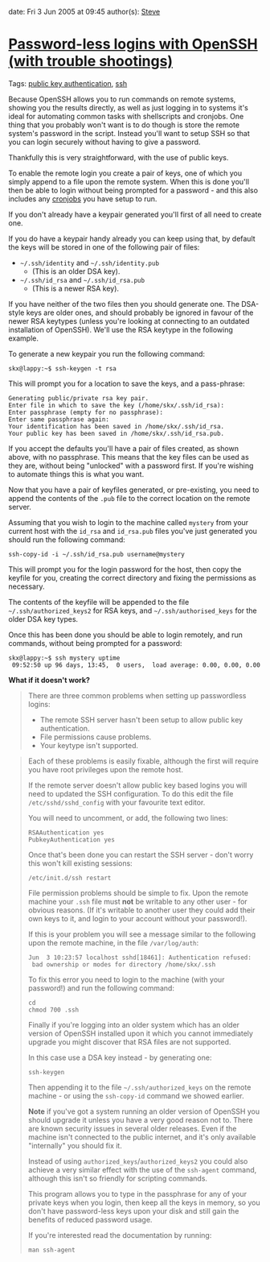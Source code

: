 
date: Fri 3 Jun 2005 at 09:45
author(s): [Steve](https://www.debian-administration.org/users/Steve)

# [Password-less logins with OpenSSH (with trouble shootings)](https://www.debian-administration.org/article/152/Password-less_logins_with_OpenSSH)

Tags: [public key authentication](https://www.debian-administration.org/tag/public%20key%20authentication), [ssh](https://www.debian-administration.org/tag/ssh)

Because OpenSSH allows you to run commands on remote systems, showing you the results directly, as well as just logging in to systems it's ideal for automating common tasks with shellscripts and cronjobs. One thing that you probably won't want is to do though is store the remote system's password in the script. Instead you'll want to setup SSH so that you can login securely without having to give a password.

Thankfully this is very straightforward, with the use of public keys.

To enable the remote login you create a pair of keys, one of which you simply append to a file upon the remote system. When this is done you'll then be able to login without being prompted for a password - and this also includes any [cronjobs](http://www.debian-administration.org/articles/56) you have setup to run.

If you don't already have a keypair generated you'll first of all need to create one.

If you do have a keypair handy already you can keep using that, by default the keys will be stored in one of the following pair of files:

  * `~/.ssh/identity` and `~/.ssh/identity.pub`
    * (This is an older DSA key).
  * `~/.ssh/id_rsa` and `~/.ssh/id_rsa.pub`
    * (This is a newer RSA key).



If you have neither of the two files then you should generate one. The DSA-style keys are older ones, and should probably be ignored in favour of the newer RSA keytypes (unless you're looking at connecting to an outdated installation of OpenSSH). We'll use the RSA keytype in the following example.

To generate a new keypair you run the following command:


    skx@lappy:~$ ssh-keygen -t rsa


This will prompt you for a location to save the keys, and a pass-phrase:


    Generating public/private rsa key pair.
    Enter file in which to save the key (/home/skx/.ssh/id_rsa):
    Enter passphrase (empty for no passphrase):
    Enter same passphrase again:
    Your identification has been saved in /home/skx/.ssh/id_rsa.
    Your public key has been saved in /home/skx/.ssh/id_rsa.pub.


If you accept the defaults you'll have a pair of files created, as shown above, with no passphrase. This means that the key files can be used as they are, without being "unlocked" with a password first. If you're wishing to automate things this is what you want.

Now that you have a pair of keyfiles generated, or pre-existing, you need to append the contents of the `.pub` file to the correct location on the remote server.

Assuming that you wish to login to the machine called `mystery` from your current host with the `id_rsa` and `id_rsa.pub` files you've just generated you should run the following command:


    ssh-copy-id -i ~/.ssh/id_rsa.pub username@mystery


This will prompt you for the login password for the host, then copy the keyfile for you, creating the correct directory and fixing the permissions as necessary.

The contents of the keyfile will be appended to the file `~/.ssh/authorized_keys2` for RSA keys, and `~/.ssh/authorised_keys` for the older DSA key types.

Once this has been done you should be able to login remotely, and run commands, without being prompted for a password:


    skx@lappy:~$ ssh mystery uptime
     09:52:50 up 96 days, 13:45,  0 users,  load average: 0.00, 0.00, 0.00


**What if it doesn't work?**

> There are three common problems when setting up passwordless logins:
>
>   * The remote SSH server hasn't been setup to allow public key authentication.
>   * File permissions cause problems.
>   * Your keytype isn't supported.
>

>
> Each of these problems is easily fixable, although the first will require you have root privileges upon the remote host.
>
> If the remote server doesn't allow public key based logins you will need to updated the SSH configuration. To do this edit the file `/etc/sshd/sshd_config` with your favourite text editor.
>
> You will need to uncomment, or add, the following two lines:
>
>
>     RSAAuthentication yes
>     PubkeyAuthentication yes
>
>
> Once that's been done you can restart the SSH server - don't worry this won't kill existing sessions:
>
>
>     /etc/init.d/ssh restart
>
>
> File permission problems should be simple to fix. Upon the remote machine your `.ssh` file must **not** be writable to any other user - for obvious reasons. (If it's writable to another user they could add their own keys to it, and login to your account without your password!).
>
> If this is your problem you will see a message similar to the following upon the remote machine, in the file `/var/log/auth`:
>
>
>     Jun  3 10:23:57 localhost sshd[18461]: Authentication refused:
>      bad ownership or modes for directory /home/skx/.ssh
>
>
> To fix this error you need to login to the machine (with your password!) and run the following command:
>
>
>     cd
>     chmod 700 .ssh
>
>
> Finally if you're logging into an older system which has an older version of OpenSSH installed upon it which you cannot immediately upgrade you might discover that RSA files are not supported.
>
> In this case use a DSA key instead - by generating one:
>
>
>     ssh-keygen
>
>
> Then appending it to the file `~/.ssh/authorized_keys` on the remote machine - or using the `ssh-copy-id` command we showed earlier.
>
>  **Note** if you've got a system running an older version of OpenSSH you should upgrade it unless you have a very good reason not to. There are known security issues in several older releases. Even if the machine isn't connected to the public internet, and it's only available "internally" you should fix it.
>
> Instead of using `authorized_keys`/`authorized_keys2` you could also achieve a very similar effect with the use of the `ssh-agent` command, although this isn't so friendly for scripting commands.
>
> This program allows you to type in the passphrase for any of your private keys when you login, then keep all the keys in memory, so you don't have password-less keys upon your disk and still gain the benefits of reduced password usage.
>
> If you're interested read the documentation by running:
>
>
>     man ssh-agent
>
